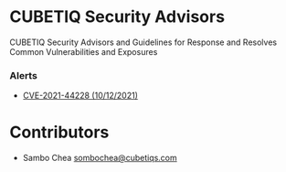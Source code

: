 # CUBETIQ Security Advisors
CUBETIQ Security Advisors and Guidelines for Response and Resolves Common Vulnerabilities and Exposures

### Alerts
- [CVE-2021-44228 (10/12/2021)](https://github.com/CUBETIQ/cubetiq-security-guideline/blob/main/cve-2021-44225.md)

# Contributors
- Sambo Chea <sombochea@cubetiqs.com>
